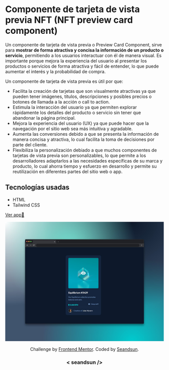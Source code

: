 # Componente de tarjeta de vista previa NFT (NFT preview card component)


Un componente de tarjeta de vista previa o Preview Card Component, sirve para **mostrar de forma atractiva y concisa la información de un producto o servicio**, permitiendo a los usuarios interactuar con él de manera visual. Es importante porque mejora la experiencia del usuario al presentar los productos o servicios de forma atractiva y fácil de entender, lo que puede aumentar el interés y la probabilidad de compra. 

Un componente de tarjeta de vista previa es útil por que:

- Facilita la creación de tarjetas que son visualmente atractivas ya que pueden tener imágenes, títulos, descripciones y posibles precios o botones de llamada a la acción o call to action.
- Estimula la interacción del usuario ya que permiten explorar rápidamente los detalles del producto o servicio sin tener que abandonar la página principal.
- Mejora la experiencia del usuario (UX) ya que puede hacer que la navegación por el sitio web sea más intuitiva y agradable.
- Aumenta las conversiones debido a que se presenta la información de manera concisa y atractiva, lo cual facilita la toma de decisiones por parte del cliente.
- Flexibiliza la personalización debiado a que muchos componentes de tarjetas de vista previa son personalizables, lo que permite a los desarrolladores adaptarlos a las necesidades específicas de su marca y producto, lo cual ahorra tiempo y esfuerzo en desarrollo y permite su reutilización en diferentes partes del sitio web o app.

## Tecnologías usadas

- HTML
- Tailwind CSS

[Ver app🔗](https://)

![nft preview card component img demo](./design/nft-preview-card-component-img.jpg)

<div align="center">
  Challenge by <a href="https://www.frontendmentor.io?ref=challenge" target="_blank">Frontend Mentor</a>. 
  Coded by <a href="https://github.com/seandsun">Seandsun</a>.
</div>

 <h3 align="center">< seandsun /></h3>